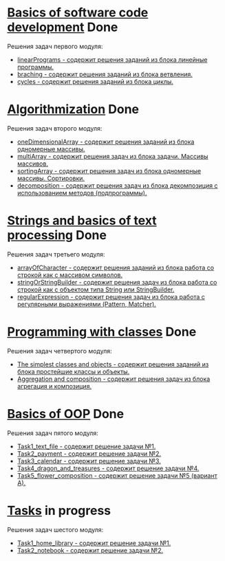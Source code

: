 # [Basics of software code development](https://github.com/nearbyall/Introduction_To_Java_Online/tree/master/Basics%20of%20software%20code%20developming) Done
Решения задач первого модуля: 
- [linearPrograms - содержит решения заданий из блока линейные программы.](https://github.com/nearbyall/Introduction_To_Java_Online/tree/master/Basics%20of%20software%20code%20developming/src/com/epam/javaIntro/linearPrograms)
- [braching - содержит решения заданий из блока ветвления.](https://github.com/nearbyall/Introduction_To_Java_Online/tree/master/Basics%20of%20software%20code%20developming/src/com/epam/javaIntro/branching)
- [cycles - содержит решения заданий из блока циклы.](https://github.com/nearbyall/Introduction_To_Java_Online/tree/master/Basics%20of%20software%20code%20developming/src/com/epam/javaIntro/cycles)

# [Algorithmization](https://github.com/nearbyall/Introduction_To_Java_Online/tree/master/Algorithmization) Done
Решения задач второго модуля:
- [oneDimensionalArray - содержит решения заданий из блока одномерные массивы.](https://github.com/nearbyall/Introduction_To_Java_Online/tree/master/Algorithmization/src/com/epam/javaIntro/oneDimensionalArray)
- [multiArray - содержит решения задач из блока задачи. Массивы массивов.](https://github.com/nearbyall/Introduction_To_Java_Online/tree/master/Algorithmization/src/com/epam/javaIntro/multiArray)
- [sortingArray - содержит решения задач из блока одномерные массивы. Сортировки.](https://github.com/nearbyall/Introduction_To_Java_Online/tree/master/Algorithmization/src/com/epam/javaIntro/sortingArray)
- [decomposition - содержит решения задач из блока декомпозиция с использованием методов (подпрограммы).](https://github.com/nearbyall/Introduction_To_Java_Online/tree/master/Algorithmization/src/com/epam/javaIntro/decomposition)

# [Strings and basics of text processing](https://github.com/nearbyall/Introduction_To_Java_Online/tree/master/Strings%20and%20basics%20of%20text%20processing) Done
Решения задач третьего модуля:
- [arrayOfCharacter - содержит решения заданий из блока работа со строкой как с массивом символов.](https://github.com/nearbyall/Introduction_To_Java_Online/tree/master/Strings%20and%20basics%20of%20text%20processing/src/com/epam/javaIntro/arrayOfCharacter)
- [stringOrStringBuilder - содержит решения задач из блока работа со строкой как с объектом типа String или StringBuilder.](https://github.com/nearbyall/Introduction_To_Java_Online/tree/master/Strings%20and%20basics%20of%20text%20processing/src/com/epam/javaIntro/stringOrStringBuilder)
- [regularExpression - содержит решения задач из блока работа с регулярными выражениями (Pattern, Matcher).](https://github.com/nearbyall/Introduction_To_Java_Online/tree/master/Strings%20and%20basics%20of%20text%20processing/src/com/epam/javaIntro/regularExpression)

# [Programming with classes](https://github.com/nearbyall/Introduction_To_Java_Online/tree/master/Programming%20with%20classes) Done
Решения задач четвертого модуля:
- [The simplest classes and objects - содержит решения заданий из блока простейшие классы и объекты.](https://github.com/nearbyall/Introduction_To_Java_Online/tree/master/Programming%20with%20classes/The%20simplest%20classes%20and%20objects)
- [Aggregation and composition - содержит решения задач из блока агрегация и композиция.](https://github.com/nearbyall/Introduction_To_Java_Online/tree/master/Programming%20with%20classes/Aggregation%20and%20composition)

# [Basics of OOP](https://github.com/nearbyall/Introduction_To_Java_Online/tree/master/Basics%20of%20OOP) Done
Решения задач пятого модуля:
- [Task1_text_file - содержит решение задачи №1.](https://github.com/nearbyall/Introduction_To_Java_Online/tree/master/Basics%20of%20OOP/Task1_text_file)
- [Task2_payment - содержит решение задачи №2.](https://github.com/nearbyall/Introduction_To_Java_Online/tree/master/Basics%20of%20OOP/Task2_payment)
- [Task3_calendar - содержит решение задачи №3.](https://github.com/nearbyall/Introduction_To_Java_Online/tree/master/Basics%20of%20OOP/Task3_calendar)
- [Task4_dragon_and_treasures - содержит решение задачи №4.](https://github.com/nearbyall/Introduction_To_Java_Online/tree/master/Basics%20of%20OOP/Task4_dragon_and_treasures)
- [Task5_flower_composition - содержит решение задачи №5 (вариант А).](https://github.com/nearbyall/Introduction_To_Java_Online/tree/master/Basics%20of%20OOP/Task5A_flower_composition)

# [Tasks](https://github.com/nearbyall/Introduction_To_Java_Online/tree/master/Tasks) in progress
Решения задач шестого модуля:
- [Task1_home_library - содержит решение задачи №1.](https://github.com/nearbyall/Introduction_To_Java_Online/tree/master/Tasks/Task1_home_library)
- [Task2_notebook - содержит решение задачи №2.](https://github.com/nearbyall/Introduction_To_Java_Online/tree/master/Tasks/Task2_notebook)
